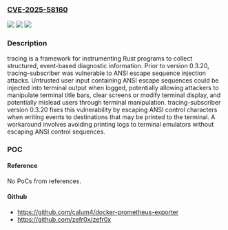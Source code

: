 ### [CVE-2025-58160](https://cve.mitre.org/cgi-bin/cvename.cgi?name=CVE-2025-58160)
![](https://img.shields.io/static/v1?label=Product&message=tracing&color=blue)
![](https://img.shields.io/static/v1?label=Version&message=%3C%200.3.20%20&color=brightgreen)
![](https://img.shields.io/static/v1?label=Vulnerability&message=CWE-150%3A%20Improper%20Neutralization%20of%20Escape%2C%20Meta%2C%20or%20Control%20Sequences&color=brightgreen)

### Description

tracing is a framework for instrumenting Rust programs to collect structured, event-based diagnostic information. Prior to version 0.3.20, tracing-subscriber was vulnerable to ANSI escape sequence injection attacks. Untrusted user input containing ANSI escape sequences could be injected into terminal output when logged, potentially allowing attackers to manipulate terminal title bars, clear screens or modify terminal display, and potentially mislead users through terminal manipulation. tracing-subscriber version 0.3.20 fixes this vulnerability by escaping ANSI control characters when writing events to destinations that may be printed to the terminal. A workaround involves avoiding printing logs to terminal emulators without escaping ANSI control sequences.

### POC

#### Reference
No PoCs from references.

#### Github
- https://github.com/calum4/docker-prometheus-exporter
- https://github.com/zefr0x/zefr0x

